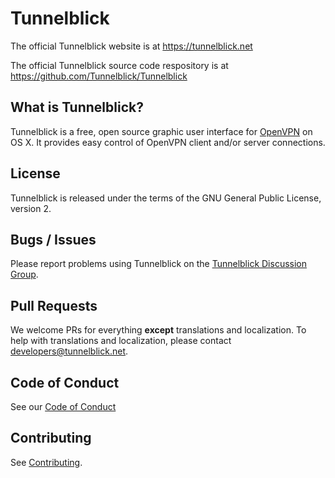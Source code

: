 Tunnelblick
===========

The official Tunnelblick website is at https://tunnelblick.net

The official Tunnelblick source code respository is at https://github.com/Tunnelblick/Tunnelblick

What is Tunnelblick?
----------------

Tunnelblick is a free, open source graphic user interface for [OpenVPN](https://openvpn.net/index.php/open-source.html) on OS X. It provides easy control of OpenVPN client and/or server connections.

License
-------

Tunnelblick is released under the terms of the GNU General Public License, version 2.

Bugs / Issues
-------------

Please report problems using Tunnelblick on the [Tunnelblick Discussion Group](https://groups.google.com/forum/#!forum/tunnelblick-discuss).

Pull Requests
-------------

We welcome PRs for everything **except** translations and localization. To help with translations and localization, please contact developers@tunnelblick.net.

Code of Conduct
---------------

See our [Code of Conduct](https://github.com/Tunnelblick/Tunnelblick/blob/master/.github/CODE_OF_CONDUCT.md)

Contributing
------------

See [Contributing](https://github.com/Tunnelblick/Tunnelblick/blob/master/.github/CONTRIBUTING.md).
